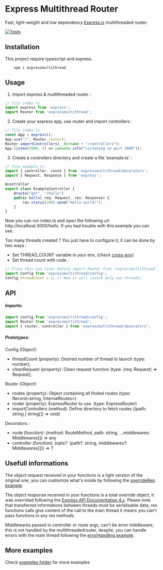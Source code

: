 # Express Multithread Router
Fast, light-weight and low dependency [Express.js](https://www.npmjs.com/package/express) multithreaded router.

[![Tests](https://github.com/Trackap/ExpressMultithread/actions/workflows/tests.yml/badge.svg)](https://github.com/Trackap/ExpressMultithread/actions/workflows/tests.yml)

Installation
-
This project require typescript and express.

```shell
    npm i expressmultithread
```

Usage
-

1. Import express & multithreaded router :
```ts
// file index.ts
import express from 'express';
import Router from 'expressmultithread';
```

2. Create your express app, use router and import controllers :
```ts
// file index.ts
const App = express();
App.use("/", Router.router);
Router.importControllers(__dirname + "/controllers");
App.listen(3000, () => console.info("Listening on port 3000"));
```

3. Create a controllers directory and create a file 'example.ts' :
```ts
// file example.ts
import { controller, route } from 'expressmultithread/decorators';
import { Request, Response } from 'express';

@controller
export class ExampleController {
    @route("get", "/hello")
    public hello(_req: Request, res: Response) {
        res.status(200).send("Hello world!");
    }
}
```

Now you can run index.ts and open the following url http://localhost:3000/hello.
If you had trouble with this example you can see.

Too many threads created ?
You  just have to configure it, it can be done by two ways :

- Set THREAD_COUNT variable in your env, (check [cross-env](https://www.npmjs.com/package/cross-env))
- Set thread count with code :
```ts
// Place this two lines before import Router from 'expressmultithread';
import Config from 'expressmultithread/config';
Config.threadCount = 2; // Now it will launch only two threads;
```


API
-

##### Imports:
```ts
import Config from 'expressmultithread/config';
import Router from 'expressmultithread';
import { router, controller } from 'expressmultithread/decorators';
```

##### Prototypes:
Config (Object):
 - threadCount (property): Desired number of thread to launch (type: number);
 - cleanRequest (property): Clean request function (type: (req: Request) => Request);

Router (Object):
 - routes (property): Object containing all finded routes (type: Record<string, InternalRoutes>)
 - router (property): ExpressRouter to use. (type: ExpressRouter)
 - importControllers (method): Define directory to fetch routes ((path: string | string[]) => void)
 
Decorators :
 - route (function): (method: RouteMethod, path: string, ...middlewares: Middlewares[]) => any
 - controller (function): <T extends constructor>(opts?: {path?: string, middlewares?: Middlewares[]}) => T

Usefull informations
-
The object request received in your functions is a light version of the original one, you can customize what's inside by following the [overrideReq example](https://github.dev/Trackap/ExpressMultithread/tree/main/examples/overrideReq).

The object response received in your functions is a total override object, it was overrided following the [Express API Documentation 4.x](https://expressjs.com/fr/4x/api.html#res).
Please note that transferred informations between threads must be serialisable data, res functions calls give content of the call to the main thread it means you can't pass functions in any res methods.

Middlewares passed in controller or route args, can't be error middleware, this is not handled by the multithreadedrouter, despite, you can handle errors with the main thread following the [errorHandling example](https://github.dev/Trackap/ExpressMultithread/tree/main/examples/errorHandling).

More examples
-
Check [examples folder](https://github.dev/Trackap/ExpressMultithread/tree/main/examples) for more examples